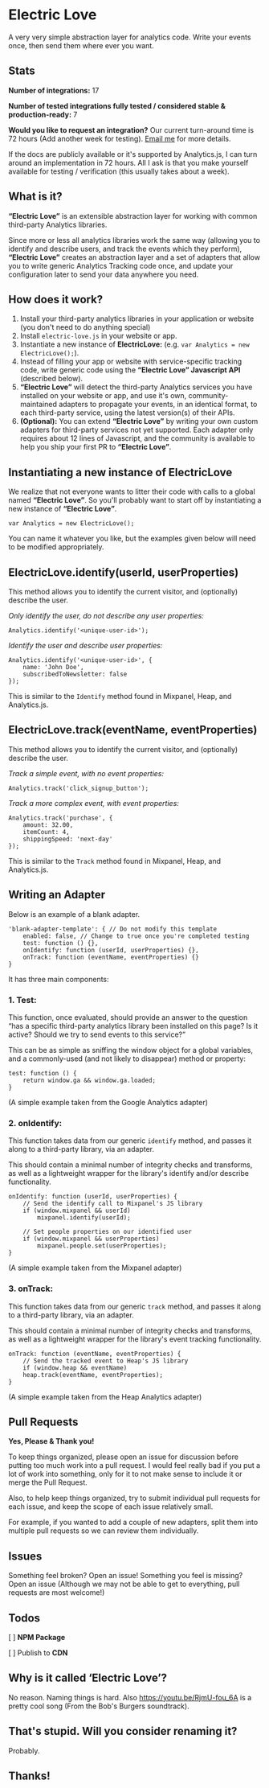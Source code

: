 # Electric Love
A very very simple abstraction layer for analytics code. Write your events once, then send them where ever you want.

## Stats

**Number of integrations:** 17

**Number of tested integrations fully tested / considered stable & production-ready:** 7

__Would you like to request an integration?__ Our current turn-around time is 72 hours (Add another week for testing). <a href="mailto:james@gumshoe.io">Email me</a> for more details. 

If the docs are publicly available or it's supported by Analytics.js, I can turn around an implementation in 72 hours. 
All I ask is that you make yourself available for testing / verification (this usually takes about a week).

## What is it?

**“Electric Love”** is an extensible abstraction layer for working with common third-party Analytics libraries.

Since more or less all analytics libraries work the same way (allowing you to identify and describe users, and track the events which they perform), 
**“Electric Love”** creates an abstraction layer and a set of adapters that allow you to write generic Analytics Tracking code once, and update your
configuration later to send your data anywhere you need.


## How does it work?

1. Install your third-party analytics libraries in your application or website (you don't need to do anything special)
2. Install `electric-love.js` in your website or app.
3. Instantiate a new instance of **ElectricLove:** (e.g. `var Analytics = new ElectricLove();`).
4. Instead of filling your app or website with service-specific tracking code, write generic code using the **“Electric Love” Javascript API** (described below).
5. **“Electric Love”** will detect the third-party Analytics services you have installed on your website or app, and use it's own, community-maintained adapters to propagate your events, in an identical format, to each third-party service, using the latest version(s) of their APIs.
6. **(Optional):** You can extend **“Electric Love”** by writing your own custom adapters for third-party services not yet supported. Each adapter only requires about 12 lines of Javascript, and the community is available to help you ship your first PR to **“Electric Love”**.


## Instantiating a new instance of ElectricLove
We realize that not everyone wants to litter their code with calls to a global named **“Electric Love”**. So you'll probably want to start off by instantiating a new instance of **“Electric Love”**.

```
var Analytics = new ElectricLove();
```

You can name it whatever you like, but the examples given below will need to be modified appropriately.

## ElectricLove.identify(userId, userProperties)

This method allows you to identify the current visitor, and (optionally) describe the user.

_Only identify the user, do not describe any user properties:_

```
Analytics.identify('<unique-user-id>');
```


_Identify the user and describe user properties:_

```
Analytics.identify('<unique-user-id>', {
    name: 'John Doe',
    subscribedToNewsletter: false
});
```

This is similar to the `Identify` method found in Mixpanel, Heap, and Analytics.js.


## ElectricLove.track(eventName, eventProperties)

This method allows you to identify the current visitor, and (optionally) describe the user.

_Track a simple event, with no event properties:_

```
Analytics.track('click_signup_button');
```

_Track a more complex event, with event properties:_

```
Analytics.track('purchase', {
    amount: 32.00,
    itemCount: 4,
    shippingSpeed: 'next-day'
});
```

This is similar to the `Track` method found in Mixpanel, Heap, and Analytics.js.


## Writing an Adapter

Below is an example of a blank adapter.

```
'blank-adapter-template': { // Do not modify this template
    enabled: false, // Change to true once you're completed testing
    test: function () {},
    onIdentify: function (userId, userProperties) {},
    onTrack: function (eventName, eventProperties) {}
}
```

It has three main components:

### 1. Test:
This function, once evaluated, should provide an answer to the question “has a specific third-party analytics library been installed on this page? Is it active? Should we try to send events to this service?” 

This can be as simple as sniffing the window object for a global variables, and a commonly-used (and not likely to disappear) method or property:

```
test: function () {
    return window.ga && window.ga.loaded;
}
```

(A simple example taken from the Google Analytics adapter)

### 2. onIdentify:
This function takes data from our generic `identify` method, and passes it along to a third-party library, via an adapter.

This should contain a minimal number of integrity checks and transforms, as well as a lightweight wrapper for the library's identify and/or describe functionality.

```
onIdentify: function (userId, userProperties) {
    // Send the identify call to Mixpanel's JS library
    if (window.mixpanel && userId) 
        mixpanel.identify(userId);

    // Set people properties on our identified user
    if (window.mixpanel && userProperties) 
        mixpanel.people.set(userProperties);
}
```

(A simple example taken from the Mixpanel adapter)

### 3. onTrack:
This function takes data from our generic `track` method, and passes it along to a third-party library, via an adapter.

This should contain a minimal number of integrity checks and transforms, as well as a lightweight wrapper for the library's event tracking functionality.

```
onTrack: function (eventName, eventProperties) {
    // Send the tracked event to Heap's JS library
    if (window.heap && eventName) 
    heap.track(eventName, eventProperties);
}
```

(A simple example taken from the Heap Analytics adapter)


## Pull Requests

**Yes, Please & Thank you!**

To keep things organized, please open an issue for discussion before putting too much work into a pull request. I would feel really bad if you put a lot of work into something, only for it to not make sense to include it or merge the Pull Request.

Also, to help keep things organized, try to submit individual pull requests for each issue, and keep the scope of each issue relatively small.

For example, if you wanted to add a couple of new adapters, split them into multiple pull requests so we can review them individually.


## Issues

Something feel broken? Open an issue!
Something you feel is missing? Open an issue (Although we may not be able to get to everything, pull requests are most welcome!)


## Todos

[ ] **NPM Package**

[ ] Publish to **CDN**


## Why is it called ‘Electric Love’?

No reason. Naming things is hard. Also https://youtu.be/RjmU-fou_6A is a pretty cool song (From the Bob's Burgers soundtrack).


## That's stupid. Will you consider renaming it?

Probably.

## Thanks!

